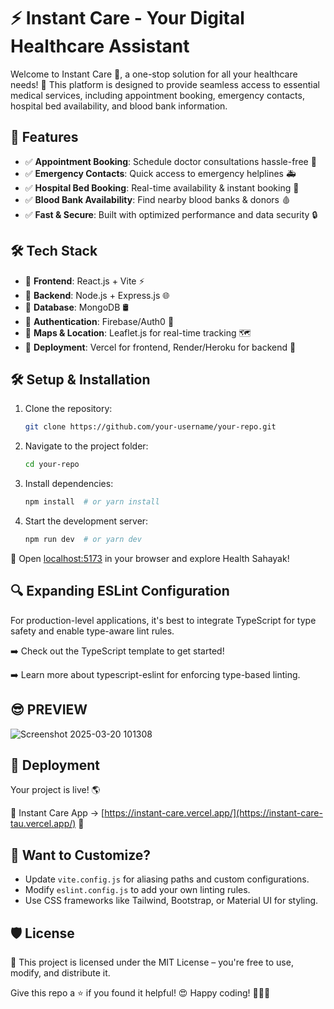 # ⚡ Instant Care - Your Digital Healthcare Assistant

Welcome to Instant Care 🏥, a one-stop solution for all your healthcare needs! 🚀 This platform is designed to provide seamless access to essential medical services, including appointment booking, emergency contacts, hospital bed availability, and blood bank information.

## 🎯 Features

- ✅ **Appointment Booking**: Schedule doctor consultations hassle-free 📅
- ✅ **Emergency Contacts**: Quick access to emergency helplines 🚑
- ✅ **Hospital Bed Booking**: Real-time availability & instant booking 🏨
- ✅ **Blood Bank Availability**: Find nearby blood banks & donors 🩸
- ✅ **Fast & Secure**: Built with optimized performance and data security 🔒

## 🛠️ Tech Stack

- 🔹 **Frontend**: React.js + Vite ⚡
- 🔹 **Backend**: Node.js + Express.js 🌐
- 🔹 **Database**: MongoDB 🛢️
- 🔹 **Authentication**: Firebase/Auth0 🔐
- 🔹 **Maps & Location**: Leaflet.js for real-time tracking 🗺️
- 🔹 **Deployment**: Vercel for frontend, Render/Heroku for backend 🚀

## 🛠️ Setup & Installation

1. Clone the repository:
   ```bash
   git clone https://github.com/your-username/your-repo.git
   ```

2. Navigate to the project folder:
   ```bash
   cd your-repo
   ```

3. Install dependencies:
   ```bash
   npm install  # or yarn install
   ```

4. Start the development server:
   ```bash
   npm run dev  # or yarn dev
   ```

🚀 Open [localhost:5173](http://localhost:5173) in your browser and explore Health Sahayak!

## 🔍 Expanding ESLint Configuration

For production-level applications, it's best to integrate TypeScript for type safety and enable type-aware lint rules.

➡️ Check out the TypeScript template to get started!

➡️ Learn more about typescript-eslint for enforcing type-based linting.


## 😎 PREVIEW 


![Screenshot 2025-03-20 101308](https://github.com/user-attachments/assets/828cbfe2-63c9-4b71-9de7-dcb6092a28a6)


## 🚀 Deployment

Your project is live! 🌎

🔗 Instant Care App → [https://instant-care.vercel.app/](https://instant-care-tau.vercel.app/) 🌟

## 🎨 Want to Customize?

- Update `vite.config.js` for aliasing paths and custom configurations.
- Modify `eslint.config.js` to add your own linting rules.
- Use CSS frameworks like Tailwind, Bootstrap, or Material UI for styling.

## 🛡️ License

📜 This project is licensed under the MIT License – you're free to use, modify, and distribute it.

Give this repo a ⭐ if you found it helpful! 😍 Happy coding! 👨‍💻🔥
